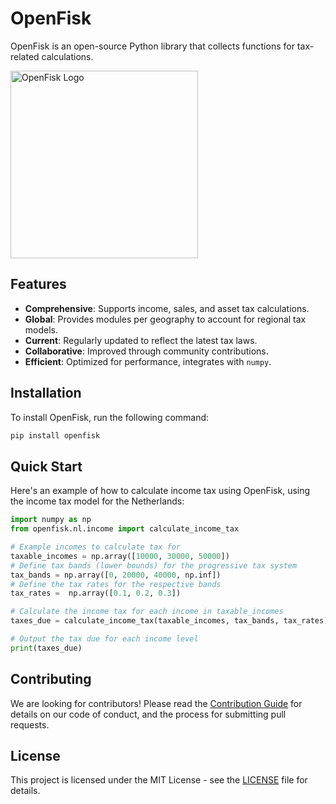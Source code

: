 # OpenFisk

OpenFisk is an open-source Python library that collects functions for tax-related calculations.

<img src="https://repository-images.githubusercontent.com/758609579/cf155288-4800-4c9c-90af-d8e6a8b3289d" alt="OpenFisk Logo" width="300px"/>

## Features

- **Comprehensive**: Supports income, sales, and asset tax calculations.
- **Global**: Provides modules per geography to account for regional tax models.
- **Current**: Regularly updated to reflect the latest tax laws.
- **Collaborative**: Improved through community contributions.
- **Efficient**: Optimized for performance, integrates with `numpy`.

## Installation

To install OpenFisk, run the following command:

```bash
pip install openfisk
```

## Quick Start

Here's an example of how to calculate income tax using OpenFisk, using the income tax model for the Netherlands:

```python
import numpy as np
from openfisk.nl.income import calculate_income_tax

# Example incomes to calculate tax for
taxable_incomes = np.array([10000, 30000, 50000])
# Define tax bands (lower bounds) for the progressive tax system
tax_bands = np.array([0, 20000, 40000, np.inf])
# Define the tax rates for the respective bands
tax_rates =  np.array([0.1, 0.2, 0.3])

# Calculate the income tax for each income in taxable_incomes
taxes_due = calculate_income_tax(taxable_incomes, tax_bands, tax_rates)

# Output the tax due for each income level
print(taxes_due)
```

## Contributing

We are looking for contributors! Please read the [Contribution Guide](./CONTRIBUTING.md) for details on our code of conduct, and the process for submitting pull requests.

## License

This project is licensed under the MIT License - see the [LICENSE](./LICENSE) file for details.
